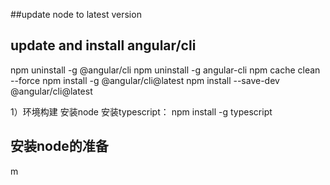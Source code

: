##update node to latest version


## update and install angular/cli
npm uninstall -g @angular/cli
npm uninstall -g angular-cli
npm cache clean --force
npm install -g @angular/cli@latest
npm install --save-dev @angular/cli@latest


1）环境构建
  安装node
  安装typescript： npm install -g typescript

  ## 安装node的准备
  m
  
